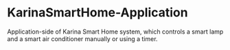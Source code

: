 # KarinaSmartHome-Application
Application-side of Karina Smart Home system, which controls a smart lamp and a smart air conditioner manually or using a timer.